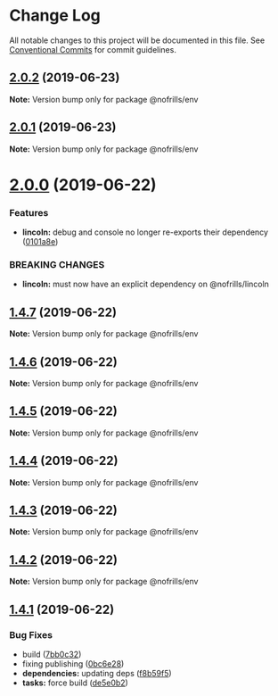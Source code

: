 # Change Log

All notable changes to this project will be documented in this file.
See [Conventional Commits](https://conventionalcommits.org) for commit guidelines.

## [2.0.2](https://github.com/nativecode-dev/nofrills/compare/@nofrills/env@2.0.1...@nofrills/env@2.0.2) (2019-06-23)

**Note:** Version bump only for package @nofrills/env





## [2.0.1](https://github.com/nativecode-dev/nofrills/compare/@nofrills/env@1.4.5...@nofrills/env@2.0.1) (2019-06-23)

**Note:** Version bump only for package @nofrills/env





# [2.0.0](https://github.com/nativecode-dev/nofrills/compare/@nofrills/env@1.4.7...@nofrills/env@2.0.0) (2019-06-22)


### Features

* **lincoln:** debug and console no longer re-exports their dependency ([0101a8e](https://github.com/nativecode-dev/nofrills/commit/0101a8e))


### BREAKING CHANGES

* **lincoln:** must now have an explicit dependency on @nofrills/lincoln





## [1.4.7](https://github.com/nativecode-dev/nofrills/compare/@nofrills/env@1.4.6...@nofrills/env@1.4.7) (2019-06-22)

**Note:** Version bump only for package @nofrills/env





## [1.4.6](https://github.com/nativecode-dev/nofrills/compare/@nofrills/env@1.4.5...@nofrills/env@1.4.6) (2019-06-22)

**Note:** Version bump only for package @nofrills/env





## [1.4.5](https://github.com/nativecode-dev/nofrills/compare/@nofrills/env@1.4.2...@nofrills/env@1.4.5) (2019-06-22)

**Note:** Version bump only for package @nofrills/env





## [1.4.4](https://github.com/nativecode-dev/nofrills/compare/@nofrills/env@1.4.3...@nofrills/env@1.4.4) (2019-06-22)

**Note:** Version bump only for package @nofrills/env





## [1.4.3](https://github.com/nativecode-dev/nofrills/compare/@nofrills/env@1.4.2...@nofrills/env@1.4.3) (2019-06-22)

**Note:** Version bump only for package @nofrills/env





## [1.4.2](https://github.com/nativecode-dev/nofrills/compare/@nofrills/env@1.4.1...@nofrills/env@1.4.2) (2019-06-22)

**Note:** Version bump only for package @nofrills/env





## [1.4.1](https://github.com/nativecode-dev/nofrills/compare/@nofrills/env@1.4.0...@nofrills/env@1.4.1) (2019-06-22)


### Bug Fixes

* build ([7bb0c32](https://github.com/nativecode-dev/nofrills/commit/7bb0c32))
* fixing publishing ([0bc6e28](https://github.com/nativecode-dev/nofrills/commit/0bc6e28))
* **dependencies:** updating deps ([f8b59f5](https://github.com/nativecode-dev/nofrills/commit/f8b59f5))
* **tasks:** force build ([de5e0b2](https://github.com/nativecode-dev/nofrills/commit/de5e0b2))
